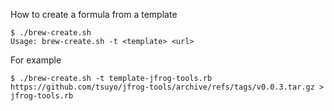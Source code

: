 How to create a formula from a template
```
$ ./brew-create.sh
Usage: brew-create.sh -t <template> <url>
```
For example
```
$ ./brew-create.sh -t template-jfrog-tools.rb https://github.com/tsuyo/jfrog-tools/archive/refs/tags/v0.0.3.tar.gz > jfrog-tools.rb
```